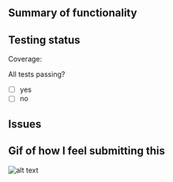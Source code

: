 ## Summary of functionality


## Testing status
Coverage: 

All tests passing?
- [ ] yes
- [ ] no
## Issues


## Gif of how I feel submitting this
![alt text]()
